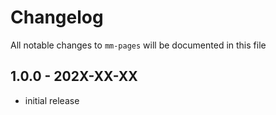 # Changelog

All notable changes to `mm-pages` will be documented in this file

## 1.0.0 - 202X-XX-XX

- initial release
